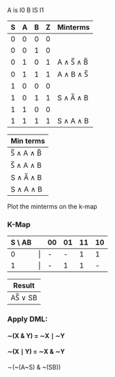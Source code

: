A is I0
B IS I1

| S | A | B | Z | Minterms|
|---|---|---|---|---|
| 0 | 0 | 0 | 0 |             |
| 0 | 0 | 1 | 0 |             |
| 0 | 1 | 0 | 1 | A ∧ S̅ ∧ B̅ |
| 0 | 1 | 1 | 1 | A ∧ B ∧ S̅  |
| 1 | 0 | 0 | 0 |             |
| 1 | 0 | 1 | 1 | S ∧ A̅ ∧ B  |
| 1 | 1 | 0 | 0 |             |
| 1 | 1 | 1 | 1 | S ∧ A ∧ B   |



| Min terms |
|-------------|
| S̅ ∧ A ∧ B̅ |
| S̅ ∧ A ∧ B |
| S ∧ A̅ ∧ B |
| S ∧ A ∧ B |

Plot the minterms on the k-map

### K-Map
|S \ AB|   |00 |01 |11 |10 |
|------|---|---|---|---|---|
| 0    |\| | - | - | 1 | 1 |
| 1    |\| | - | 1 | 1 | - |

| Result |
|-------------|
| AS̅ ∨ SB |

### Apply DML:
#### ∼(X & Y) = ∼X ∣ ∼Y
#### ∼(X ∣ Y) = ∼X & ∼Y

∼(~(A~S) & ~(SB)) 


